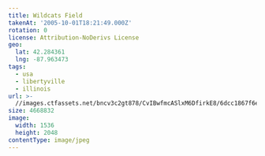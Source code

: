 ```yaml
---
title: Wildcats Field
takenAt: '2005-10-01T18:21:49.000Z'
rotation: 0
license: Attribution-NoDerivs License
geo:
  lat: 42.284361
  lng: -87.963473
tags:
  - usa
  - libertyville
  - illinois
url: >-
  //images.ctfassets.net/bncv3c2gt878/CvIBwfmcASlxM6DfirkE8/6dcc1867f6e9b6544d12e6d039ac8ab5/wildcats-field_4324900229_o
size: 4668832
image:
  width: 1536
  height: 2048
contentType: image/jpeg
---
```


